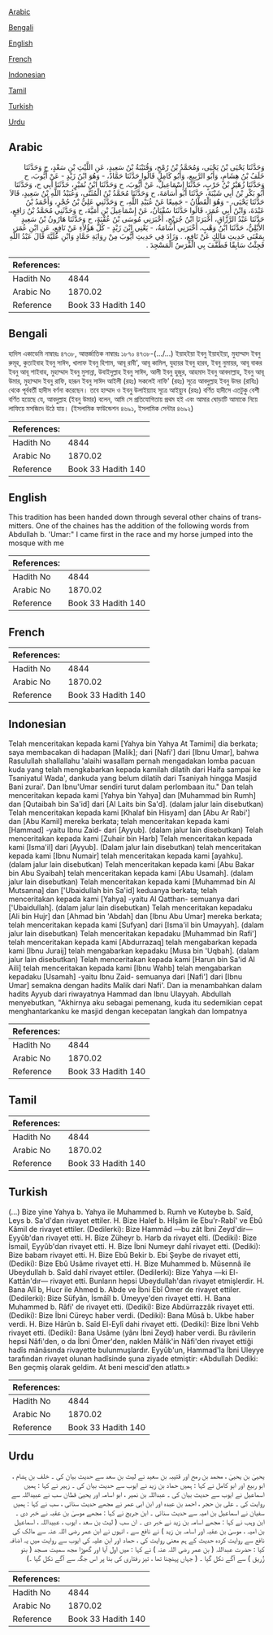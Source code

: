 [Arabic](#arabic)

[Bengali](#bengali)

[English](#english)

[French](#french)

[Indonesian](#indonesian)

[Tamil](#tamil)

[Turkish](#turkish)

[Urdu](#urdu)

## Arabic


<div dir="rtl" lang="ar" style={{fontSize:'larger',backgroundColor:'#f8f9fa',padding:20}}>
وَحَدَّثَنَا يَحْيَى بْنُ يَحْيَى، وَمُحَمَّدُ بْنُ رُمْحٍ، وَقُتَيْبَةُ بْنُ سَعِيدٍ، عَنِ اللَّيْثِ بْنِ سَعْدٍ، ح وَحَدَّثَنَا خَلَفُ بْنُ هِشَامٍ، وَأَبُو الرَّبِيعِ، وَأَبُو كَامِلٍ قَالُوا حَدَّثَنَا حَمَّادٌ، - وَهُوَ ابْنُ زَيْدٍ - عَنْ أَيُّوبَ، ح وَحَدَّثَنَا زُهَيْرُ بْنُ حَرْبٍ، حَدَّثَنَا إِسْمَاعِيلُ، عَنْ أَيُّوبَ، ح وَحَدَّثَنَا ابْنُ نُمَيْرٍ، حَدَّثَنَا أَبِي ح، وَحَدَّثَنَا أَبُو بَكْرِ بْنُ أَبِي شَيْبَةَ، حَدَّثَنَا أَبُو أُسَامَةَ، ح وَحَدَّثَنَا مُحَمَّدُ بْنُ الْمُثَنَّى، وَعُبَيْدُ اللَّهِ بْنُ سَعِيدٍ، قَالاَ حَدَّثَنَا يَحْيَى، - وَهُوَ الْقَطَّانُ - جَمِيعًا عَنْ عُبَيْدِ اللَّهِ، ح وَحَدَّثَنِي عَلِيُّ بْنُ حُجْرٍ، وَأَحْمَدُ بْنُ عَبْدَةَ، وَابْنُ أَبِي عُمَرَ، قَالُوا حَدَّثَنَا سُفْيَانُ، عَنْ إِسْمَاعِيلَ بْنِ أُمَيَّةَ، ح وَحَدَّثَنِي مُحَمَّدُ بْنُ رَافِعٍ، حَدَّثَنَا عَبْدُ الرَّزَّاقِ، أَخْبَرَنَا ابْنُ جُرَيْجٍ، أَخْبَرَنِي مُوسَى بْنُ عُقْبَةَ، ح وَحَدَّثَنَا هَارُونُ بْنُ سَعِيدٍ الأَيْلِيُّ، حَدَّثَنَا ابْنُ وَهْبٍ، أَخْبَرَنِي أُسَامَةُ، - يَعْنِي ابْنَ زَيْدٍ - كُلُّ هَؤُلاَءِ عَنْ نَافِعٍ، عَنِ ابْنِ عُمَرَ، بِمَعْنَى حَدِيثِ مَالِكٍ عَنْ نَافِعٍ، ‏.‏ وَزَادَ فِي حَدِيثِ أَيُّوبَ مِنْ رِوَايَةِ حَمَّادٍ وَابْنِ عُلَيَّةَ قَالَ عَبْدُ اللَّهِ فَجِئْتُ سَابِقًا فَطَفَّفَ بِي الْفَرَسُ الْمَسْجِدَ ‏.‏
</div>
<div style={{backgroundColor:'#f8f9fa',padding:20, marginBottom: 10}}><table> <thead> <tr> <th>References:</th> <th></th> </tr> </thead> <tbody><tr><td>Hadith No</td><td>4844</td></tr><tr><td>Arabic No</td><td>1870.02</td></tr><tr><td>Reference</td><td>Book 33 Hadith 140</td></tr></tbody></table></div>

## Bengali


<div dir="ltr" lang="bn" style={{fontSize:'larger',backgroundColor:'#f8f9fa',padding:20}}>
হাদিস একাডেমি নাম্বারঃ ৪৭৩৮, আন্তর্জাতিক নাম্বারঃ ১৮৭০ ৪৭৩৮-(.../...) ইয়াহইয়া ইবনু ইয়াহইয়া, মুহাম্মাদ ইবনু রুমূহ, কুতাইবাহ ইবনু সাঈদ, খালাফ ইবনু হিশাম, আবূ রাবী', আবূ কামিল, যুহায়র ইবনু হারব, ইবনু নুমায়র, আবূ বাকর ইবনু আবূ শাইবাহ, মুহাম্মাদ ইবনু মুসান্না, উবাইদুল্লাহ ইবনু সাঈদ, আলী ইবনু হুজুর, আহমাদ ইবনু আবদাল্লাহ, ইবনু আবূ উমার, মুহাম্মাদ ইবনু রাফি, হারূন ইবনু সাঈদ আইলী (রহঃ) সকলেই নাফি' (রহঃ) সূত্রে আবদুল্লাহ ইবনু উমর (রাযিঃ) থেকে পূর্ববর্তী হাদীস বর্ণনা করেছেন। তবে হাম্মাদ ও ইবনু উলাইয়্যাহ সূত্রে আইয়্যুব (রহঃ) বর্ণিত হাদীসে এতটুকু বেশী বর্ণিত হয়েছে যে, আবদুল্লাহ (ইবনু উমার) বলেন, আমি সে প্রতিযোগিতায় প্রথম হই এবং আমার ঘোড়াটি আমাকে নিয়ে লাফিয়ে মসজিদে উঠে যায়। (ইসলামিক ফাউন্ডেশন ৪৬৯১, ইসলামিক সেন্টার ৪৬৯২)
</div>
<div style={{backgroundColor:'#f8f9fa',padding:20, marginBottom: 10}}><table> <thead> <tr> <th>References:</th> <th></th> </tr> </thead> <tbody><tr><td>Hadith No</td><td>4844</td></tr><tr><td>Arabic No</td><td>1870.02</td></tr><tr><td>Reference</td><td>Book 33 Hadith 140</td></tr></tbody></table></div>

## English


<div dir="ltr" lang="en" style={{fontSize:'larger',backgroundColor:'#f8f9fa',padding:20}}>
This tradition has been handed down through several other chains of transmitters. One of the chaines has the addition of the following words from Abdullah b. 'Umar:" I came first in the race and my horse jumped into the mosque with me
</div>
<div style={{backgroundColor:'#f8f9fa',padding:20, marginBottom: 10}}><table> <thead> <tr> <th>References:</th> <th></th> </tr> </thead> <tbody><tr><td>Hadith No</td><td>4844</td></tr><tr><td>Arabic No</td><td>1870.02</td></tr><tr><td>Reference</td><td>Book 33 Hadith 140</td></tr></tbody></table></div>

## French


<div dir="ltr" lang="fr" style={{fontSize:'larger',backgroundColor:'#f8f9fa',padding:20}}>

</div>
<div style={{backgroundColor:'#f8f9fa',padding:20, marginBottom: 10}}><table> <thead> <tr> <th>References:</th> <th></th> </tr> </thead> <tbody><tr><td>Hadith No</td><td>4844</td></tr><tr><td>Arabic No</td><td>1870.02</td></tr><tr><td>Reference</td><td>Book 33 Hadith 140</td></tr></tbody></table></div>

## Indonesian


<div dir="ltr" lang="id" style={{fontSize:'larger',backgroundColor:'#f8f9fa',padding:20}}>
Telah menceritakan kepada kami [Yahya bin Yahya At Tamimi] dia berkata; saya membacakan di hadapan [Malik]; dari [Nafi'] dari [Ibnu Umar], bahwa Rasulullah shallallahu 'alaihi wasallam pernah mengadakan lomba pacuan kuda yang telah mengkabarkan kepada kamilah dilatih dari Haifa sampai ke Tsaniyatul Wada', dankuda yang belum dilatih dari Tsaniyah hingga Masjid Bani zurai'. Dan Ibnu'Umar sendiri turut dalam perlombaan itu." Dan telah menceritakan kepada kami [Yahya bin Yahya] dan [Muhammad bin Rumh] dan [Qutaibah bin Sa'id] dari [Al Laits bin Sa'd]. (dalam jalur lain disebutkan) Telah menceritakan kepada kami [Khalaf bin Hisyam] dan [Abu Ar Rabi'] dan [Abu Kamil] mereka berkata; telah menceritakan kepada kami [Hammad] -yaitu Ibnu Zaid- dari [Ayyub]. (dalam jalur lain disebutkan) Telah menceritakan kepada kami [Zuhair bin Harb] Telah menceritakan kepada kami [Isma'il] dari [Ayyub]. (Dalam jalur lain disebutkan) telah menceritakan kepada kami [Ibnu Numair] telah menceritakan kepada kami [ayahku]. (dalam jalur lain disebutkan) Telah menceritakan kepada kami [Abu Bakar bin Abu Syaibah] telah menceritakan kepada kami [Abu Usamah]. (dalam jalur lain disebutkan) Telah menceritakan kepada kami [Muhammad bin Al Mutsanna] dan ['Ubaidullah bin Sa'id] keduanya berkata; telah menceritakan kepada kami [Yahya] -yaitu Al Qatthan- semuanya dari ['Ubaidullah]. (dalam jalur lain disebutkan) Telah menceritakan kepadaku [Ali bin Hujr] dan [Ahmad bin 'Abdah] dan [Ibnu Abu Umar] mereka berkata; telah menceritakan kepada kami [Sufyan] dari [Isma'il bin Umayyah]. (dalam jalur lain disebutkan) Telah menceritakan kepadaku [Muhammad bin Rafi'] telah menceritakan kepada kami [Abdurrazaq] telah mengabarkan kepada kami [Ibnu Juraij] telah mengabarkan kepadaku [Musa bin 'Uqbah]. (dalam jalur lain disebutkan) Telah menceritakan kepada kami [Harun bin Sa'id Al Aili] telah menceritakan kepada kami [Ibnu Wahb] telah mengabarkan kepadaku [Usamah] -yaitu Ibnu Zaid- semuanya dari [Nafi'] dari [Ibnu Umar] semakna dengan hadits Malik dari Nafi'. Dan ia menambahkan dalam hadits Ayyub dari riwayatnya Hammad dan Ibnu Ulayyah. Abdullah menyebutkan, "Akhirnya aku sebagai pemenang, kuda itu sedemikian cepat menghantarkanku ke masjid dengan kecepatan langkah dan lompatnya
</div>
<div style={{backgroundColor:'#f8f9fa',padding:20, marginBottom: 10}}><table> <thead> <tr> <th>References:</th> <th></th> </tr> </thead> <tbody><tr><td>Hadith No</td><td>4844</td></tr><tr><td>Arabic No</td><td>1870.02</td></tr><tr><td>Reference</td><td>Book 33 Hadith 140</td></tr></tbody></table></div>

## Tamil


<div dir="ltr" lang="ta" style={{fontSize:'larger',backgroundColor:'#f8f9fa',padding:20}}>

</div>
<div style={{backgroundColor:'#f8f9fa',padding:20, marginBottom: 10}}><table> <thead> <tr> <th>References:</th> <th></th> </tr> </thead> <tbody><tr><td>Hadith No</td><td>4844</td></tr><tr><td>Arabic No</td><td>1870.02</td></tr><tr><td>Reference</td><td>Book 33 Hadith 140</td></tr></tbody></table></div>

## Turkish


<div dir="ltr" lang="tr" style={{fontSize:'larger',backgroundColor:'#f8f9fa',padding:20}}>
(…) Bize yine Yahya b. Yahya ile Muhammed b. Rumh ve Kuteybe b. Saîd, Leys b. Sa'd'dan rivayet ettiler. H. Bize Halef b. Hİşâm ile Ebu'r-Rabî' ve Ebû Kâmil de rivayet ettiler. (Dedilerki): Bize Hammâd —bu zât İbni Zeyd'dir— Eyyûb'dan rivayet etti. H. Bize Züheyr b. Harb da rivayet elti. (Dediki): Bize İsmail, Eyyûb'dan rivayet etti. H. Bize İbni Numeyr dahî rivayet etti. (Dediki): Bize babam rivayet etti. H. Bize Ebû Bekir b. Ebi Şeybe de rivayet etti, (Dediki): Bize Ebû Usâme rivayet etti. H. Bize Muhammed b. Müsennâ ile Ubeydullah b. Saîd dahî rivayet ettiler. (Dedilerki): Bize Yahya —ki El-Kattân'dır— rivayet etti. Bunların hepsi Ubeydullah'dan rivayet etmişlerdir. H. Bana Alî b, Hucr ile Ahmed b. Abde ve İbni Ebî Ömer de rivayet ettiler. (Dedilerki): Bize Süfyân, İsmâîl b. Ümeyye'den rivayet etti. H. Bana Muhammed b. Râfi' de rivayet etti. (Dediki): Bize Abdürrazzâk rivayet etti. (Dediki): Bize İbni Cüreyc haber verdi. (Dediki): Bana Mûsâ b. Ukbe haber verdi. H. Bize Hârûn b. Saîd El-Eylî dahi rivayet etti. (Dediki): Bize İbni Vehb rivayet etti. (Dediki): Bana Usâme (yânı İbni Zeyd) haber verdi. Bu râvilerin hepsi Nâfi'den, o da İbni Ömer'den, naklen Mâlik'in Nâfi'den rivayet ettiği hadîs mânâsında rivayette bulunmuşlardır. Eyyûb'un, Hammad'la İbni Uleyye tarafından rivayet olunan hadîsinde şuna ziyade etmiştir: «Abdullah Dediki: Ben geçmiş olarak geldim. At beni mescid'den atlattı.»
</div>
<div style={{backgroundColor:'#f8f9fa',padding:20, marginBottom: 10}}><table> <thead> <tr> <th>References:</th> <th></th> </tr> </thead> <tbody><tr><td>Hadith No</td><td>4844</td></tr><tr><td>Arabic No</td><td>1870.02</td></tr><tr><td>Reference</td><td>Book 33 Hadith 140</td></tr></tbody></table></div>

## Urdu


<div dir="rtl" lang="ur" style={{fontSize:'larger',backgroundColor:'#f8f9fa',padding:20}}>
یحییٰ بن یحییٰ ، محمد بن رمح اور قتیبہ بن سعید نے لیث بن سعد سے حدیث بیان کی ۔ خلف بن ہشام ، ابو ربیع اور ابو کامل نے کہا : ہمیں حماد بن زید نے ایوب سے حدیث بیان کی ۔ زہیر نے کہا : ہمیں اسماعیل نے ایوب سے حدیث بیان کی ۔ عبداللہ بن نمیر ، ابو اسامہ اور یحییٰ قطان سب نے عبیداللہ سے روایت کی ۔ علی بن حجر ، احمد بن عبدہ اور ابن ابی عمر نے مجھے حدیث سنائی ، سب نے کہا : ہمیں سفیان نے اسماعیل بن امیہ سے حدیث سنائی ۔ ابن جریج نے کہا : مجھے موسیٰ بن عقبہ نے خبر دی ۔ ابن وہب نے کہا : مجھے اسامہ بن زید نے خبر دی ۔ ان سب ( لیث بن سعد ، ایوب ، عبیداللہ ، اسماعیل بن امیہ ، موسیٰ بن عقبہ اور اسامہ بن زید ) نے نافع سے ، انہوں نے ابن عمر رضی اللہ عنہ سے مالک کی نافع سے روایت کردہ حدیث کے ہم معنی روایت کی ، حماد اور ابن علیہ کی ایوب سے روایت میں یہ اضافہ کیا : حضرت عبداللہ ( بن عمر رضی اللہ عنہ ) نے کہا : میں اول آیا اور گھوڑا مجھ سمیت مسجد ( بنو زُریق ) سے آگے نکل گیا ۔ ( جہاں پہنچنا تھا ، تیز رفتاری کی بنا پر اس جگہ سے آگے نکل گیا ۔)
</div>
<div style={{backgroundColor:'#f8f9fa',padding:20, marginBottom: 10}}><table> <thead> <tr> <th>References:</th> <th></th> </tr> </thead> <tbody><tr><td>Hadith No</td><td>4844</td></tr><tr><td>Arabic No</td><td>1870.02</td></tr><tr><td>Reference</td><td>Book 33 Hadith 140</td></tr></tbody></table></div>